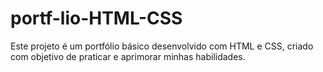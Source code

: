 # portf-lio-HTML-CSS
Este projeto é um portfólio básico desenvolvido com HTML e CSS, criado com objetivo de praticar e aprimorar minhas habilidades.
